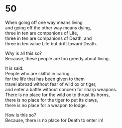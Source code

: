 # 50

When going off one way means living<br/>
and going off the other way means dying,<br/>
three in ten are companions of Life,<br/>
three in ten are companions of Death, and<br/>
three in ten value Life but drift toward Death.<br/>

Why is all this so?<br/>
Because, these people are too greedy about living.<br/>

It is said:<br/>
People who are skilful in caring<br/>
for the life that has been given to them<br/>
travel abroad without fear of wild ox or tiger,<br/>
and enter a battle without concern for sharp weapons.<br/>
There is no place for the wild ox to thrust its horns,<br/>
there is no place for the tiger to put its claws,<br/>
there is no place for a weapon to lodge.<br/>

How is this so?<br/>
Because, there is no place for Death to enter in!<br/>